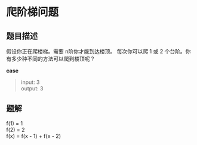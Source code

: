 # 爬阶梯问题

## 题目描述

假设你正在爬楼梯。需要 n阶你才能到达楼顶。
每次你可以爬 1 或 2 个台阶。你有多少种不同的方法可以爬到楼顶呢？


__case__
> input: 3 <br/>
> output: 3


## 题解

f(1) = 1  <br/>
f(2) = 2  <br/>
f(x) = f(x - 1) + f(x - 2) 

